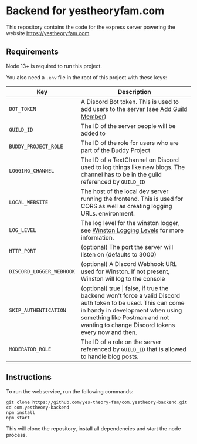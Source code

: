 # Backend for yestheoryfam.com

This repository contains the code for the express server powering the website https://yestheoryfam.com

## Requirements

Node 13+ is required to run this project.

You also need a `.env` file in the root of this project with these keys:

| Key                      | Description                                                                                                                                                                                                                           |
| ------------------------ | ------------------------------------------------------------------------------------------------------------------------------------------------------------------------------------------------------------------------------------- |
| `BOT_TOKEN`              | A Discord Bot token. This is used to add users to the server (see [Add Guild Member](https://discordapp.com/developers/docs/resources/guild#add-guild-member))                                                                        |
| `GUILD_ID`               | The ID of the server people will be added to                                                                                                                                                                                          |
| `BUDDY_PROJECT_ROLE`     | The ID of the role for users who are part of the Buddy Project                                                                                                                                                                        |
| `LOGGING_CHANNEL`        | The ID of a TextChannel on Discord used to log things like new blogs. The channel has to be in the guild referenced by `GUILD_ID`                                                                                                     |
| `LOCAL_WEBSITE`          | The host of the local dev server running the frontend. This is used for CORS as well as creating logging URLs. environment.                                                                                                           |
| `LOG_LEVEL`              | The log level for the winston logger, see [Winston Logging Levels](https://github.com/winstonjs/winston#logging-levels) for more information.                                                                                         |
| `HTTP_PORT`              | (optional) The port the server will listen on (defaults to 3000)                                                                                                                                                                      |
| `DISCORD_LOGGER_WEBHOOK` | (optional) A Discord Webhook URL used for Winston. If not present, Winston will log to the console                                                                                                                                    |
| `SKIP_AUTHENTICATION`    | (optional) true \| false, if true the backend won't force a valid Discord auth token to be used. This can come in handy in development when using something like Postman and not wanting to change Discord tokens every now and then. |
| `MODERATOR_ROLE`         | The ID of a role on the server referenced by `GUILD_ID` that is allowed to handle blog posts.                                                                                                                                         |

## Instructions

To run the webservice, run the following commands:

```
git clone https://github.com/yes-theory-fam/com.yestheory-backend.git
cd com.yestheory-backend
npm install
npm start
```

This will clone the repository, install all dependencies and start the node process.
